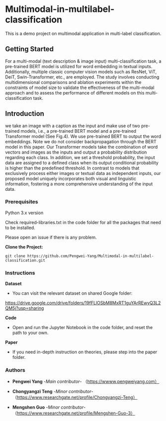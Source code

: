 # Multimodal-in-multilabel-classification
This is a demo project on multimodal application in multi-label classification.

## Getting Started
For a multi-modal (text description & image input) multi-classification task, a pre-trained BERT model is utilized for word embedding in textual inputs. Additionally, multiple classic computer vision models such as ResNet, ViT, DeiT, Swin-Transformer, etc., are employed. The study involves conducting multidimensional comparisons and ablation experiments within the constraints of model size to validate the effectiveness of the multi-modal approach and to assess the performance of different models on this multi-classification task.

## Introduction
we take an image with a caption as the input and make use of two pre-trained models, i.e., a pre-trained BERT model and a pre-trained Transformer model (See Fig.4). We use pre-trained BERT to output the word embeddings. Note we do not consider backpropagation through the BERT model in this paper. Our Transformer models take the combination of word vectors and images as the inputs and output a probability distribution regarding each class. In addition, we set a threshold probability, the input data are assigned to a defined class when its output conditional probability is higher than the predefined threshold. In contrast to models that exclusively process either images or textual data as independent inputs, our proposed model uniquely incorporates both visual and linguistic information, fostering a more comprehensive understanding of the input data.


### Prerequisites
Python 3.x version

Check required-libraries.txt in the code folder for all the packages that need to be installed.

Please open an issue if there is any problem.

**Clone the Project:**
```
git clone https://github.com/Pengwei-Yang/Multimodal-in-multilabel-classification.git
```
### Instructions

**Dataset**

* You can visit the relevant dataset on shared Google folder:

https://drive.google.com/drive/folders/19fFLlOSbM8MxRT1guYArREwyQ3L2QM5j?usp=sharing

**Code**

* Open and run the Jupyter Notebook in the code folder, and reset the path to your own.

**Paper**

* If you need in-depth instruction on theories, please step into the paper folder.

### Authors
* **Pengwei Yang** -*Main contributor*-
（https://wwww.pengweiyang.com）

* **Chongyangzi Teng** -*Minor contributor*- （https://www.researchgate.net/profile/Chongyangzi-Teng）
* **Mengshen Guo** -*Minor contributor*- （https://www.researchgate.net/profile/Mengshen-Guo-3）

